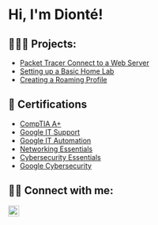 <h1>Hi, I'm Dionté! </h1>

<h2>👨🏾‍💻 Projects:</h2>

  - [Packet Tracer Connect to a Web Server](https://github.com/diontep/Connect-to-a-Web-Server/blob/main/README.md)
  - [Setting up a Basic Home Lab](https://github.com/diontep/ActiveDirectoryLab/blob/main/README.md)
  - [Creating a Roaming Profile](https://github.com/diontep/CreatingRoamingProfile/blob/main/README.md)
    



<h2>📄 Certifications</h2>

- [CompTIA A+](https://www.credly.com/badges/085b6ac5-4f7c-435c-a271-6095ec482e3d/public_url)
- [Google IT Support](https://www.credly.com/badges/79ec75a3-7772-4cea-8a86-ee0c3de4d103/public_url)
- [Google IT Automation](https://www.credly.com/badges/23a95eb8-4c95-4fc8-993f-767c08adbab1/public_url)
- [Networking Essentials](https://www.credly.com/badges/be0bfa50-5af9-4fb4-9a9e-ad273a20be0a/public_url)
- [Cybersecurity Essentials](https://www.credly.com/badges/9c0a0e51-98fd-472c-be39-e2c8f5eee626/public_url)
- [Google Cybersecurity](https://www.credly.com/badges/7e5b106f-611b-45a6-8c57-a558e16f67e2/public_url)

<h2> 🤳🏾 Connect with me:</h2>

[<img align="left" alt="JoshMadakor | LinkedIn" width="22px" src="https://cdn.jsdelivr.net/npm/simple-icons@v3/icons/linkedin.svg" />][linkedin]



[linkedin]: https://www.linkedin.com/in/dionté-p

<!--
**joshmadakor1/joshmadakor1** is a ✨ _special_ ✨ repository because its `README.md` (this file) appears on your GitHub profile.

Here are some ideas to get you started:

- 🔭 I’m currently working on ...
- 🌱 I’m currently learning ...
- 👯 I’m looking to collaborate on ...
- 🤔 I’m looking for help with ...
- 💬 Ask me about ...
- 📫 How to reach me: ...
- 😄 Pronouns: ...
- ⚡ Fun fact: ...
-->
